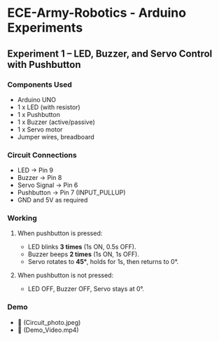 # ECE-Army-Robotics - Arduino Experiments

## Experiment 1 – LED, Buzzer, and Servo Control with Pushbutton

### Components Used
- Arduino UNO
- 1 x LED (with resistor)
- 1 x Pushbutton
- 1 x Buzzer (active/passive)
- 1 x Servo motor
- Jumper wires, breadboard

### Circuit Connections
- LED → Pin 9
- Buzzer → Pin 8
- Servo Signal → Pin 6
- Pushbutton → Pin 7 (INPUT_PULLUP)
- GND and 5V as required

### Working
1. When pushbutton is pressed:
   - LED blinks **3 times** (1s ON, 0.5s OFF).
   - Buzzer beeps **2 times** (1s ON, 1s OFF).
   - Servo rotates to **45°**, holds for 1s, then returns to 0°.

2. When pushbutton is not pressed:
   - LED OFF, Buzzer OFF, Servo stays at 0°.

### Demo
- 📸 (Circuit_photo.jpeg)
- 🎥 (Demo_Video.mp4)
